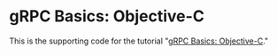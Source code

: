 # gRPC Basics: Objective-C

This is the supporting code for the tutorial "[gRPC Basics: Objective-C](https://grpc.io/docs/languages/objective/basics-c.html)."

